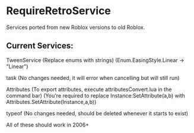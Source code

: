 # RequireRetroService
Services ported from new Roblox versions to old Roblox.

## Current Services:
TweenService (Replace enums with strings) (Enum.EasingStyle.Linear -> "Linear")

task (No changes needed, it will error when cancelling but will still run)

Attributes (To export attributes, execute attributesConvert.lua in the command bar) (You're required to replace Instance:SetAttribute(a,b) with Attributes.SetAttribute(Instance,a,b))

typeof (No changes needed, should be deleted whenever it starts to exist)

All of these should work in 2006+
